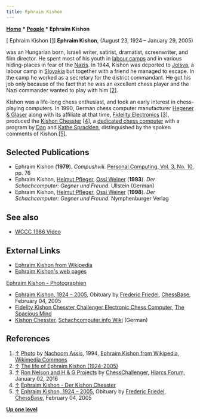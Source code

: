 ```yaml
---
title: Ephraim Kishon
---
```

**[Home](Home "Home") * [People](People "People") * Ephraim Kishon**

\[ Ephraim Kishon <a id="cite-note-1" href="#cite-ref-1">[1]</a>
**Ephraim Kishon**, (August 23, 1924 – January 29, 2005)

was an Hungarian born, Israeli writer, satirist, dramatist, screenwriter, and film director.
He spent most of his youth in [labour camps](https://en.wikipedia.org/wiki/Labor_camp) and in various hiding-places in fear of the [Nazis](https://en.wikipedia.org/wiki/Nazism).
In 1944, Kishon was deported to [Jolsva](https://en.wikipedia.org/wiki/Jel%C5%A1ava), a labour camp in [Slovakia](https://en.wikipedia.org/wiki/Slovakia) but together with a friend he managed to escape.
In the camp he worked as a secretary for the district commandant. He got his job only because of the fact that he was an excellent chess player and the Nazi commander wanted to play with him
<a id="cite-note-2" href="#cite-ref-2">[2]</a>.

Kishon was a life-long chess enthusiast, and took an early interest in chess-playing computers.
In 1990, German chess computer manufacturer [Hegener & Glaser](Hegener_%26_Glaser "Hegener & Glaser") along with its affiliate at that time, [Fidelity Electronics](Fidelity_Electronics "Fidelity Electronics")
<a id="cite-note-3" href="#cite-ref-3">[3]</a>,
produced the [Kishon Chesster](index.php?title=Fidelity_Chesster_Challenger&action=edit&redlink=1 "Fidelity Chesster Challenger (page does not exist)") <a id="cite-note-4" href="#cite-ref-4">[4]</a>,
a [dedicated chess computer](Dedicated_Chess_Computers "Dedicated Chess Computers") with a program by [Dan](Dan_Spracklen "Dan Spracklen") and [Kathe Spracklen](Kathe_Spracklen "Kathe Spracklen"), distinguished by the spoken comments of Kishon
<a id="cite-note-5" href="#cite-ref-5">[5]</a>.

## Selected Publications

- Ephraim Kishon (**1979**). *Compushvili*. [Personal Computing, Vol. 3, No. 10](Personal_Computing#3_10 "Personal Computing"), pp. 76
- Ephraim Kishon, [Helmut Pfleger](https://en.wikipedia.org/wiki/Helmut_Pfleger), [Ossi Weiner](Ossi_Weiner "Ossi Weiner") (**1993**). *Der Schachcomputer: Gegner und Freund*. Ullstein (German)
- Ephraim Kishon, [Helmut Pfleger](https://en.wikipedia.org/wiki/Helmut_Pfleger), [Ossi Weiner](Ossi_Weiner "Ossi Weiner") (**1998**). *Der Schachcomputer: Gegner und Freund*. Nymphenburger Verlag

## See also

- [WCCC 1986 Video](WCCC_1986#Video "WCCC 1986")

## External Links

- [Ephraim Kishon from Wikipedia](https://en.wikipedia.org/wiki/Ephraim_Kishon)
- [Ephraim Kishon's web pages](http://www.ephraimkishon.de/en/Kishon.htm)

[Ephraim Kishon - Photographien](http://www.ephraimkishon.de/Photographien.htm)

- [Ephraim Kishon, 1924 – 2005](https://en.chessbase.com/post/ephraim-kishon-1924-2005), Obituary by [Frederic Friedel](Frederic_Friedel "Frederic Friedel"), [ChessBase](ChessBase "ChessBase"), February 04, 2005
- [Fidelity Kishon Chesster Challenger Electronic Chess Computer](http://www.spacious-mind.com/html/kishon_chesster.html), [The Spacious Mind](The_Spacious_Mind "The Spacious Mind")
- [Kishon Chesster](http://www.schach-computer.info/wiki/index.php/Kishon_Chesster), [Schachcomputer.info Wiki](http://www.schach-computer.info/wiki/index.php/Hauptseite_En) (German)

## References

1. <a id="cite-ref-1" href="#cite-note-1">↑</a> [Photo](https://commons.wikimedia.org/wiki/File:Ephraim_Kishon_6.jpg) by [Nachoom Assis](https://www.wikidata.org/wiki/Q47175301), 1994, [Ephraim Kishon from Wikipedia](https://en.wikipedia.org/wiki/Ephraim_Kishon), [Wikimedia Commons](https://en.wikipedia.org/wiki/Wikimedia_Commons)
1. <a id="cite-ref-2" href="#cite-note-2">↑</a> [The life of Ephraim Kishon (1924-2005)](http://www.ephraimkishon.de/en/biography_of_ephraim_kishon.htm)
1. <a id="cite-ref-3" href="#cite-note-3">↑</a> [Ron Nelson and H & G Projects](http://www.hiarcs.net/forums/viewtopic.php?t=6768&start=194) by [ChessChallenger](Ron_Nelson "Ron Nelson"), [Hiarcs Forum](Computer_Chess_Forums "Computer Chess Forums"), January 02, 2016
1. <a id="cite-ref-4" href="#cite-note-4">↑</a> [Ephraim Kishon - Der Kishon Chesster](http://www.ephraimkishon.de/kishon_chesster.htm)
1. <a id="cite-ref-5" href="#cite-note-5">↑</a> [Ephraim Kishon, 1924 – 2005](https://en.chessbase.com/post/ephraim-kishon-1924-2005), Obituary by [Frederic Friedel](Frederic_Friedel "Frederic Friedel"), [ChessBase](ChessBase "ChessBase"), February 04, 2005

**[Up one level](People "People")**

